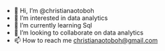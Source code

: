 - 👋 Hi, I’m @christianaotoboh
- 👀 I’m interested in data analytics
- 🌱 I’m currently learning Sql
- 💞️ I’m looking to collaborate on data analytics
- 📫 How to reach me christianaotoboh@gmail.com


<!---
christinaotoboh/christinaotoboh is a ✨ special ✨ repository because its `README.md` (this file) appears on your GitHub profile.
You can click the Preview link to take a look at your changes.
--->
